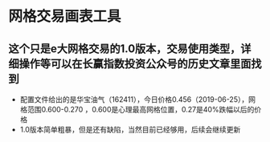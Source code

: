 # 网格交易画表工具
## 这个只是e大网格交易的1.0版本，交易使用类型，详细操作等可以在长赢指数投资公众号的历史文章里面找到

* 配置文件给出的是华宝油气（162411），今日价格0.456（2019-06-25），网格范围0.600-0.270 ，0.600是心理最高网格位置，0.27是40%跌幅以后的价格
* 1.0版本简单粗暴，但是还有缺陷，当然目前已经够用，后续会继续更新
